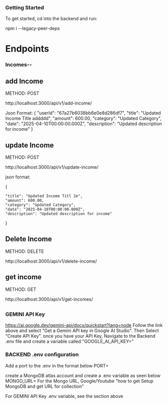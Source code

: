 ### Getting Started
To get started, cd into the backend and run:

npm i --legacy-peer-deps




# Endpoints 

### Incomes--
## add Income
METHOD: POST

http://localhost:3000/api/v1/add-income/

Json Format: 
{
    "userId": "67a27b6038bb6e0e8d286df7",
    "title": "Updated Income Title addddd",
    "amount": 600.00,
    "category": "Updated Category",
    "date": "2025-04-10T00:00:00.000Z",
    "description": "Updated description for income"
}

## update Income
METHOD: POST

http://localhost:3000/api/v1/update-income/<IncomeObjectID>

json format: 

{
    
    "title": "Updated Income Titl 2e",
    "amount": 600.00,
    "category": "Updated Category",
    "date": "2025-04-10T00:00:00.000Z",
    "description": "Updated description for income"
}


## Delete Income
METHOD: DELETE

http://localhost:3000/api/v1/delete-income/<IncomeObjectID>



## get income
METHOD: GET

http://localhost:3000/api/v1/get-incomes/<UserObjectID>
##



### GEMINI API Key
https://ai.google.dev/gemini-api/docs/quickstart?lang=node
Follow the link above and select "Get a Gemini API key in Google AI Studio". Then Select "Create API Key".
once you have your API Key, Navigate to the Backend .env file and create a variable called "GOOGLE_AI_API_KEY=<YourAPIKeyHere>"


### BACKEND .env configuration
Add a port to the .env in the format below
PORT=<AddPortHere>

create a MongoDB atlas account and create a .env variable as seen below
MONGO_URL=<MongoDBAtlasURL>
For the Mongo URL, Google/Youtube "how to get Setup MongoDB and get URL for collection"

For GEMINI API Key .env variable, see the section above